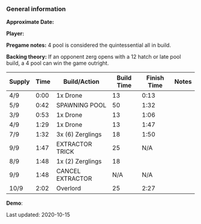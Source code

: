 ### General information

**Approximate Date:**  

**Player:** 

**Pregame notes:** 4 pool is considered the quintessential all in build. 

**Backing theory:**
If an opponent zerg opens with a 12 hatch or late pool build, a 4 pool can win the game outright. 



 Supply | Time | Build/Action | Build Time | Finish Time | Notes
 -------|------|-------|------------|-------------|------ 
|4/9|0:00|1x Drone|13|0:13
|5/9|0:42|SPAWNING POOL|50|1:32
|3/9|0:53|1x Drone|13|1:06
|4/9|1:29|1x Drone|13|1:47
|7/9|1:32|3x (6) Zerglings|18|1:50
|9/9|1:47|EXTRACTOR TRICK|25|N/A
|8/9|1:48|1x (2) Zerglings|18|
|9/9|1:48|CANCEL EXTRACTOR|N/A|N/A
|10/9|2:02|Overlord|25|2:27

**Demo**: 

Last updated: 2020-10-15